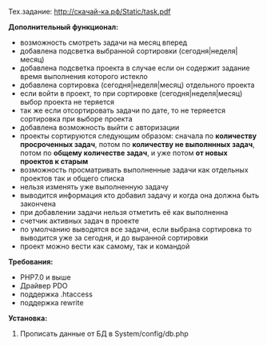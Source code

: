 Тех.задание: http://скачай-ка.рф/Static/task.pdf

<b>Дополнительный функционал:</b>
 - возможность смотреть задачи на месяц вперед
 - добавлена подсветка выбранной сортировки (сегодня|неделя|месяц)
 - добавлена подсветка проекта в случае если он содержит задание время выполнения которого истекло
 - добавлена сортировка (сегодня|неделя|месяц) отдельного проекта
 - если войти в проект, то при сортировке (сегодня|неделя|месяц) выбор проекта не теряется
 - так же если отсортировать задачи по дате, то не теряеется сортировка при выборе проекта
 - добавлена возможность выйти с авторизации
 - проекты сортируются следующим образом: сначала по <b>количеству просроченных задач</b>, потом по <b>количеству не выполннных задач</b>, потом по <b>общему количестве задач</b>, и уже потом <b>от новых проектов к старым</b>
 - возможность просматривать выполненные задачи как отдельных проектов так и общего списка
 - нельзя изменять уже выполненную задачу
 - выводится информация кто добавил задачу и когда она должна быть закончена
 - при добавлении задачи нельзя отметить её как выполненна
 - счетчик активных задач в проекте
 - по умолчанию выводятся все задачи, если выбрана сортировка то выводится уже за сегодня, и до выранной сортировки
 - проект можно вести как самому, так и командой

<b>Требования:</b>
 - PHP7.0 и выше
 - Драйвер PDO
 - поддержка .htaccess
 - поддержка rewrite

<b>Установка:</b>
1. Прописать данные от БД в System/config/db.php
